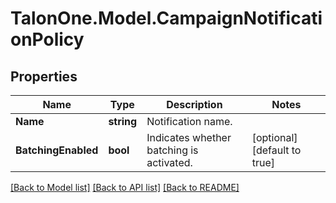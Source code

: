 # TalonOne.Model.CampaignNotificationPolicy
## Properties

Name | Type | Description | Notes
------------ | ------------- | ------------- | -------------
**Name** | **string** | Notification name. | 
**BatchingEnabled** | **bool** | Indicates whether batching is activated. | [optional] [default to true]

[[Back to Model list]](../README.md#documentation-for-models) [[Back to API list]](../README.md#documentation-for-api-endpoints) [[Back to README]](../README.md)

